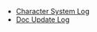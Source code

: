 <!-- * [Intro](/readme.md) -->
* [Character System Log](/minepart/readme.md)
* [Doc Update Log](/update/readme.md)